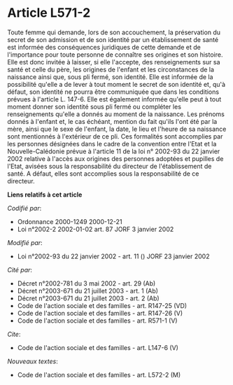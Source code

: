 # Article L571-2

Toute femme qui demande, lors de son accouchement, la préservation du secret de son admission et de son identité par un
établissement de santé est informée des conséquences juridiques de cette demande et de l'importance pour toute personne de
connaître ses origines et son histoire. Elle est donc invitée à laisser, si elle l'accepte, des renseignements sur sa santé
et celle du père, les origines de l'enfant et les circonstances de la naissance ainsi que, sous pli fermé, son identité. Elle
est informée de la possibilité qu'elle a de lever à tout moment le secret de son identité et, qu'à défaut, son identité ne
pourra être communiquée que dans les conditions prévues à l'article L. 147-6. Elle est également informée qu'elle peut à tout
moment donner son identité sous pli fermé ou compléter les renseignements qu'elle a donnés au moment de la naissance. Les
prénoms donnés à l'enfant et, le cas échéant, mention du fait qu'ils l'ont été par la mère, ainsi que le sexe de l'enfant, la
date, le lieu et l'heure de sa naissance sont mentionnés à l'extérieur de ce pli. Ces formalités sont accomplies par les
personnes désignées dans le cadre de la convention entre l'Etat et la Nouvelle-Calédonie prévue à l'article 11 de la loi n°
2002-93 du 22 janvier 2002 relative à l'accès aux origines des personnes adoptées et pupilles de l'Etat, avisées sous la
responsabilité du directeur de l'établissement de santé. A défaut, elles sont accomplies sous la responsabilité de ce
directeur.

**Liens relatifs à cet article**

_Codifié par_:

  - Ordonnance 2000-1249 2000-12-21
  - Loi n°2002-2 2002-01-02 art. 87 JORF 3 janvier 2002

_Modifié par_:

  - Loi n°2002-93 du 22 janvier 2002 - art. 11 () JORF 23 janvier 2002

_Cité par_:

  - Décret n°2002-781 du 3 mai 2002 - art. 29 (Ab)
  - Décret n°2003-671 du 21 juillet 2003 - art. 1 (Ab)
  - Décret n°2003-671 du 21 juillet 2003 - art. 2 (Ab)
  - Code de l'action sociale et des familles - art. R147-25 (VD)
  - Code de l'action sociale et des familles - art. R147-26 (V)
  - Code de l'action sociale et des familles - art. R571-1 (V)

_Cite_:

  - Code de l'action sociale et des familles - art. L147-6 (V)

_Nouveaux textes_:

  - Code de l'action sociale et des familles - art. L572-2 (M)
